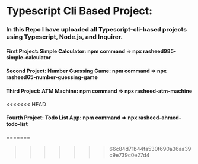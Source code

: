 # Typescript Cli Based Project:
### In this Repo I have uploaded all Typescript-cli-based projects using Typescript, Node.js, and Inquirer.
#### First Project: Simple Calculator: npm command => npx rasheed985-simple-calculator
#### Second Project: Number Guessing Game: npm command => npx rasheed65-number-guessing-game
#### Third Project: ATM Machine: npm command => npx rasheed-atm-machine
<<<<<<< HEAD
#### Fourth Project: Todo List App: npm command => npx rasheed-ahmed-todo-list
=======
>>>>>>> 66c84d71b44fa530f690a36aa39c9e739c0e27d4
